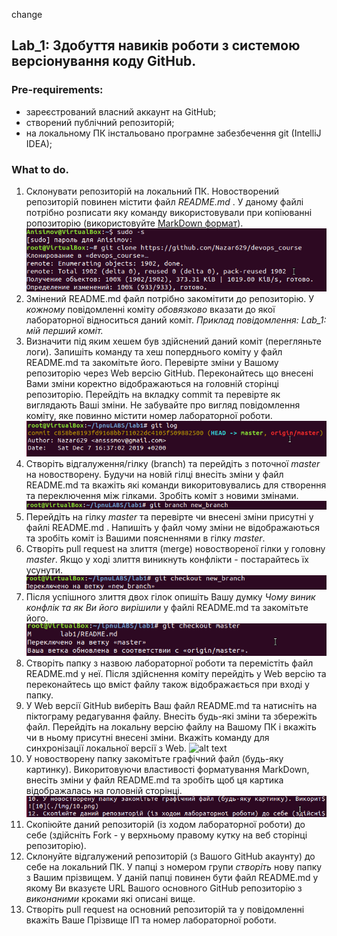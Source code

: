 change
## Lab_1: Здобуття навиків роботи з системою версіонування коду GitHub.
### Pre-requirements:
- зареєстрований власний аккаунт на GitHub; 
- створений публічний репозиторій;
- на локальному ПК інстальовано програмне забезбечення git (IntelliJ IDEA);
### What to do.
1. Склонувати репозиторій на локальний ПК. Новостворений репозиторій повинен містити файл *README.md* . У даному файлі потрібно розписати яку команду використовували при копіюванні ропозиторію (використовуйте [MarkDown формат](https://github.com/adam-p/markdown-here/wiki/Markdown-Cheatsheet)).
![1](./img/1.png)</br>
2. Змінений README.md файл потрібно закомітити до репозиторію. У *кожному* повідомленні коміту *обовязково* вказати до якої лабораторної відноситься даний коміт. _Приклад повідомлення: Lab_1: мій перший коміт._
3. Визначити під яким хешем був здійснений даний коміт (перегляньте логи). Запишіть команду та хеш поперднього коміту у файл README.md та закомітьте його. Перевірте зміни у Вашому репозиторію через Web версію GitHub. Переконайтесь що внесені Вами зміни коректно відображаються на головній сторінці репозиторію. Перейдіть на вкладку commit та перевірте як виглядають Ваші зміни. Не забувайте про вигляд повідомлення коміту, яке повинно містити номер лабораторної роботи.
![3](./img/3.png)</br>
4. Створіть відгалуження/гілку (branch) та перейдіть з поточної _master_ на новостворену. Будучи на новій гілці внесіть зміни у файл README.md та вкажіть які команди викоритовувались для створення та переключення між гілками. Зробіть коміт з новими змінами.
![4](./img/4.png)</br>
5. Перейдіть на гілку _master_ та перевірте чи внесені зміни присутні у файлі README.md . Напишіть у файл чому зміни не відображаються та зробіть коміт із Вашими поясненнями в гілку _master_.
6. Створіть pull request на злиття (merge) новоствореної гілки у головну _master_. Якщо у ході злиття виникнуть конфлікти - постарайтесь їх усунути.
![6](./img/6.png)</br>
7. Після успішного злиття двох гілок опишіть Вашу думку _Чому виник конфлік та як Ви його вирішили_ у файлі README.md та закомітьте його.
![7](./img/7.png)</br>
8. Створіть папку з назвою лабораторної роботи та перемістіть файл README.md у неї. Після здійснення коміту перейдіть у Web версію та переконайтесь що вміст файлу також відображається при вході у папку.
9. У Web версії GitHub виберіть Ваш файл README.md та натисніть на піктограму редагування файлу. Внесіть будь-які зміни та збережіть файл. Перейдіть на локальну версію файлу на Вашому ПК і вкажіть чи в ньому присутні внесені зміни. Вкажіть команду для синхронізації локальної версії з Web.
![alt text](https://github.com/BobasB/devops_course/blob/master/lab_1/edite_file.png "Edit file")   
10. У новостворену папку закомітьте графічний файл (будь-яку картинку). Викоритовуючи властивості форматування MarkDown, внесіть зміни у файл README.md та зробіть щоб ця картика відображалась на головній сторінці.
![10](./img/10.png)</br>
12. Скопіюйте даний репозиторій (із ходом лабораторної роботи) до себе (здійсніть Fork - у верхньому правому кутку на веб сторінці репозиторію).
13. Склонуйте відгалужений репозиторій (з Вашого GitHub акаунту) до себе на локальний ПК. У папці з номером групи *створіть* нову папку з Вашим прізвищем. У даній папці повинен бути файл README.md у якому Ви вказуєте URL Вашого основного GitHub репозиторію з *виконаними* кроками які описані вище.
14. Створіть pull request на основний репозиторій та у повідомленні вкажіть Ваше Прізвище ІП та номер лабораторної роботи.
